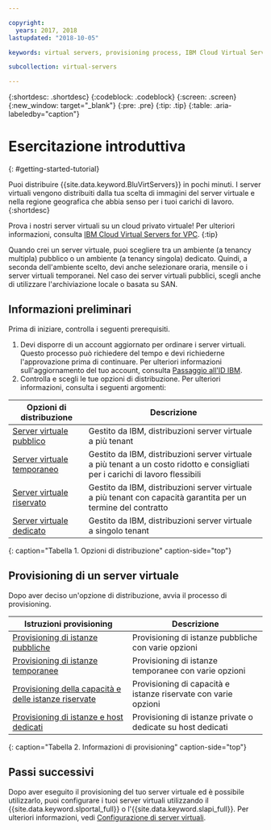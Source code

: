 ```yaml
---

copyright:
  years: 2017, 2018
lastupdated: "2018-10-05"

keywords: virtual servers, provisioning process, IBM Cloud Virtual Servers

subcollection: virtual-servers

---
```


{:shortdesc: .shortdesc}
{:codeblock: .codeblock}
{:screen: .screen}
{:new_window: target="_blank"}
{:pre: .pre}
{:tip: .tip}
{:table: .aria-labeledby="caption"}

# Esercitazione introduttiva
{: #getting-started-tutorial}

Puoi distribuire {{site.data.keyword.BluVirtServers}} in pochi minuti. I server virtuali vengono distribuiti dalla tua scelta di immagini del server virtuale e nella regione geografica che abbia senso per i tuoi carichi di lavoro.
{:shortdesc}

Prova i nostri server virtuali su un cloud privato virtuale! Per ulteriori informazioni, consulta [IBM Cloud Virtual Servers for VPC](/docs/vsi-is?topic=virtual-servers-is-gettingstartedvsigen#gettingstartedvsigen).
{:tip}

Quando crei un server virtuale, puoi scegliere tra un ambiente (a tenancy multipla) pubblico o un ambiente (a tenancy singola) dedicato. Quindi, a seconda dell'ambiente scelto, devi anche selezionare oraria, mensile o i server virtuali temporanei. Nel caso dei server virtuali pubblici, scegli anche di utilizzare l'archiviazione locale o basata su SAN.

## Informazioni preliminari

Prima di iniziare, controlla i seguenti prerequisiti.

  1. Devi disporre di un account aggiornato per ordinare i server virtuali. Questo processo può richiedere del tempo e devi richiederne l'approvazione prima di continuare. Per ulteriori informazioni sull'aggiornamento del tuo account, consulta [Passaggio all'ID IBM](/docs/account?topic=account-unifyingaccounts#unifyingaccounts).
  2. Controlla e scegli le tue opzioni di distribuzione. Per ulteriori informazioni, consulta i seguenti argomenti:

|              Opzioni di distribuzione                           |  Descrizione                                        |
| --------------------------------------------------------- | --------------------------------------------------- |
|[Server virtuale pubblico](/docs/vsi?topic=virtual-servers-about-public-virtual-servers)            | Gestito da IBM, distribuzioni server virtuale a più tenant|
|[Server virtuale temporaneo](/docs/vsi?topic=virtual-servers-about-vs-transient)| Gestito da IBM, distribuzioni server virtuale a più tenant a un costo ridotto e consigliati per i carichi di lavoro flessibili |
|[Server virtuale riservato](/docs/vsi?topic=virtual-servers-about-reserved-virtual-servers)  | Gestito da IBM, distribuzioni server virtuale a più tenant con capacità garantita per un termine del contratto |
|[Server virtuale dedicato](/docs/vsi?topic=virtual-servers-dedicated-virtual-servers)      | Gestito da IBM, distribuzioni server virtuale a singolo tenant            |
{: caption="Tabella 1. Opzioni di distribuzione" caption-side="top"}   

## Provisioning di un server virtuale

Dopo aver deciso un'opzione di distribuzione, avvia il processo di provisioning.

|              Istruzioni provisioning                                         |  Descrizione                                            |
| -------------------------------------------------------------------------- | ------------------------------------------------------- |
|[Provisioning di istanze pubbliche](/docs/vsi?topic=virtual-servers-ordering-vs-public)                | Provisioning di istanze pubbliche con varie opzioni             |
|[Provisioning di istanze temporanee](/docs/vsi?topic=virtual-servers-ordering-vs-transient)                | Provisioning di istanze temporanee con varie opzioni            |
|[Provisioning della capacità e delle istanze riservate](/docs/vsi?topic=virtual-servers-provisioning-reserved-capacity-and-instances)            | Provisioning di capacità e istanze riservate con varie opzioni |
|[Provisioning di istanze e host dedicati](/docs/vsi?topic=virtual-servers-ordering-vs-dedicated)| Provisioning di istanze private o dedicate su host dedicati|
{: caption="Tabella 2. Informazioni di provisioning" caption-side="top"}

## Passi successivi

Dopo aver eseguito il provisioning del tuo server virtuale ed è possibile utilizzarlo, puoi configurare i tuoi server virtuali utilizzando il
{{site.data.keyword.slportal_full}} o l'{{site.data.keyword.slapi_full}}. Per ulteriori informazioni, vedi [Configurazione di server virtuali](/docs/vsi?topic=virtual-servers-configuring-virtual-servers).
